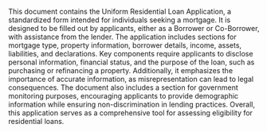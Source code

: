 This document contains the Uniform Residential Loan Application, a standardized form intended for individuals seeking a mortgage. It is designed to be filled out by applicants, either as a Borrower or Co-Borrower, with assistance from the lender. The application includes sections for mortgage type, property information, borrower details, income, assets, liabilities, and declarations. Key components require applicants to disclose personal information, financial status, and the purpose of the loan, such as purchasing or refinancing a property. Additionally, it emphasizes the importance of accurate information, as misrepresentation can lead to legal consequences. The document also includes a section for government monitoring purposes, encouraging applicants to provide demographic information while ensuring non-discrimination in lending practices. Overall, this application serves as a comprehensive tool for assessing eligibility for residential loans.